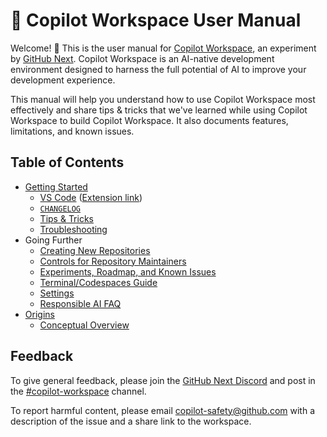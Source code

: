 # 📖 Copilot Workspace User Manual

Welcome! 👋 This is the user manual for [Copilot Workspace](https://copilot-workspace.githubnext.com), an experiment by [GitHub Next](https://githubnext.com). Copilot Workspace is an AI-native development environment designed to harness the full potential of AI to improve your development experience.

This manual will help you understand how to use Copilot Workspace most effectively and share tips & tricks that we've learned while using Copilot Workspace to build Copilot Workspace. It also documents features, limitations, and known issues.

## Table of Contents

* [Getting Started](getting-started.md)
  - [VS Code](vscode.md) ([Extension link](https://gh.io/cw-vscode))
  - [`CHANGELOG`](changes.md)
  - [Tips & Tricks](tips-and-tricks.md)
  - [Troubleshooting](troubleshooting.md)
* Going Further
  - [Creating New Repositories](creating-repos.md)
  - [Controls for Repository Maintainers](repo-maintainers.md)
  - [Experiments, Roadmap, and Known Issues](known-issues.md)
  - [Terminal/Codespaces Guide](codespaces-guide.md)
  - [Settings](settings.md)
  - [Responsible AI FAQ](responsible-ai-faq.md)
* [Origins](origins.md)
  - [Conceptual Overview](overview.md)

## Feedback

To give general feedback, please join the [GitHub Next Discord](https://discord.gg/FeGshJZ2yy) and post in the [#copilot-workspace](https://discord.com/channels/735557230698692749/1237161687233200000) channel.

To report harmful content, please email copilot-safety@github.com with a description of the issue and a share link to the workspace.